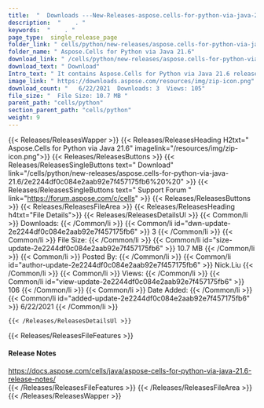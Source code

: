 ```yaml
---
title:  "  Downloads ---New-Releases-aspose.cells-for-python-via-java-21.6 . " 
description:  "    . " 
keywords:  "    . " 
page_type:  single_release_page
folder_link: " cells/python/new-releases/aspose.cells-for-python-via-java-21.6/"
folder_name: " Aspose.Cells for Python via Java 21.6"
download_link: " /cells/python/new-releases/aspose.cells-for-python-via-java-21.6/2e2244df0c084e2aab92e7f457175fb6"
download_text: " Download"
Intro_text: " It contains Aspose.Cells for Python via Java 21.6 release."
image_link: " https://downloads.aspose.com/resources/img/zip-icon.png"
download_count: "   6/22/2021  Downloads: 3  Views: 105"
file_size: "  File Size: 10.7 MB "
parent_path: "cells/python"
section_parent_path: "cells/python"
weight: 9 
---
```


{{< Releases/ReleasesWapper >}}
  {{< Releases/ReleasesHeading H2txt=" Aspose.Cells for Python via Java 21.6" imagelink="/resources/img/zip-icon.png">}}
  {{< Releases/ReleasesButtons >}}
    {{< Releases/ReleasesSingleButtons text=" Download" link="/cells/python/new-releases/aspose.cells-for-python-via-java-21.6/2e2244df0c084e2aab92e7f457175fb6%20%20" >}}
    {{< Releases/ReleasesSingleButtons text=" Support Forum " link="https://forum.aspose.com/c/cells" >}}
  {{< Releases/ReleasesButtons >}}
  {{< Releases/ReleasesFileArea >}}
    {{< Releases/ReleasesHeading h4txt="File Details">}}
    {{< Releases/ReleasesDetailsUl >}}
            {{< Common/li  >}} Downloads: {{< /Common/li >}} 
      {{< Common/li id="dwn-update-2e2244df0c084e2aab92e7f457175fb6" >}} 3 {{< /Common/li >}} 
      {{< Common/li  >}} File Size: {{< /Common/li >}} 
      {{< Common/li id="size-update-2e2244df0c084e2aab92e7f457175fb6" >}} 10.7 MB {{< /Common/li >}} 
      {{< Common/li  >}} Posted By: {{< /Common/li >}} 
      {{< Common/li id="author-update-2e2244df0c084e2aab92e7f457175fb6" >}} Nick.Liu {{< /Common/li >}} 
      {{< Common/li  >}} Views: {{< /Common/li >}} 
      {{< Common/li id="view-update-2e2244df0c084e2aab92e7f457175fb6" >}} 106 {{< /Common/li >}} 
      {{< Common/li  >}} Date Added: {{< /Common/li >}} 
      {{< Common/li id="added-update-2e2244df0c084e2aab92e7f457175fb6" >}} 6/22/2021 {{< /Common/li >}} 

    {{< /Releases/ReleasesDetailsUl >}}

  {{< Releases/ReleasesFileFeatures >}}
      <h4>Release Notes</h4><div><a href="https://docs.aspose.com/cells/java/aspose-cells-for-python-via-java-21.6-release-notes/">https://docs.aspose.com/cells/java/aspose-cells-for-python-via-java-21.6-release-notes/</a></div>
  {{< /Releases/ReleasesFileFeatures >}}
 {{< /Releases/ReleasesFileArea >}}
{{< /Releases/ReleasesWapper >}}


